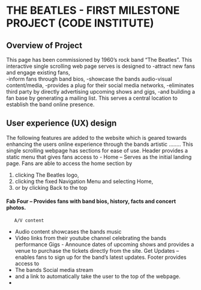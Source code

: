 # THE BEATLES - FIRST MILESTONE PROJECT (CODE INSTITUTE)

## Overview of Project
This page has been commissioned by 1960’s rock band “The Beatles”.  This interactive single scrolling web page serves is designed to 
-attract new fans and engage existing fans,<br/>
-inform fans through band bios,
-showcase the bands audio-visual content/media,
-provides a plug for their social media networks,
-eliminates third party by directly advertising upcoming shows and gigs,
-and building a fan base by generating a mailing list.
This serves a central location to establish the band online presence.
 

## User experience (UX) design 
The following features are added to the website which is geared towards enhancing the users online experience through the bands artistic ……..  This single scrolling webpage has sections for ease of use.
Header provides a static menu that gives fans access to -
Home – Serves as the initial landing page. Fans are able to access the home section by
1.	clicking The Beatles logo,
2.	clicking the fixed Navigation Menu and selecting Home,
3.	or by clicking Back to the top
#### Fab Four – Provides fans with band bios, history, facts and concert photos.
       A/V content 
-	Audio content showcases the bands music
-	Video links from their youtube channel celebrating the bands performance
                     Gigs - Announce dates of upcoming shows and provides a venue to purchase the tickets 
   directly from the site.
      Get Updates – enables fans to sign up for the band’s latest updates.
Footer provides access to 
-	The bands Social media stream
-	and a link to automatically take the user to the top of the webpage. 
-	
 

